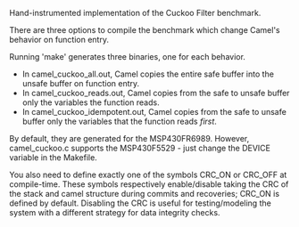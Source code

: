 Hand-instrumented implementation of the Cuckoo Filter benchmark.

There are three options to compile the benchmark which change Camel's behavior on function entry.

Running 'make' generates three binaries, one for each behavior.

- In camel\_cuckoo\_all.out, Camel copies the entire safe buffer into the unsafe buffer on function entry.
- In camel\_cuckoo\_reads.out, Camel copies from the safe to unsafe buffer only the variables the function reads.
- In camel\_cuckoo\_idempotent.out, Camel copies from the safe to unsafe buffer only the variables that the function reads _first_.

By default, they are generated for the MSP430FR6989. However, camel\_cuckoo.c supports the MSP430F5529 - just change the DEVICE variable in the Makefile.

You also need to define exactly one of the symbols CRC\_ON or CRC\_OFF at compile-time. These symbols respectively enable/disable taking the CRC of the stack and camel structure during commits and recoveries; CRC\_ON is defined by default. Disabling the CRC is useful for testing/modeling the system with a different strategy for data integrity checks.
